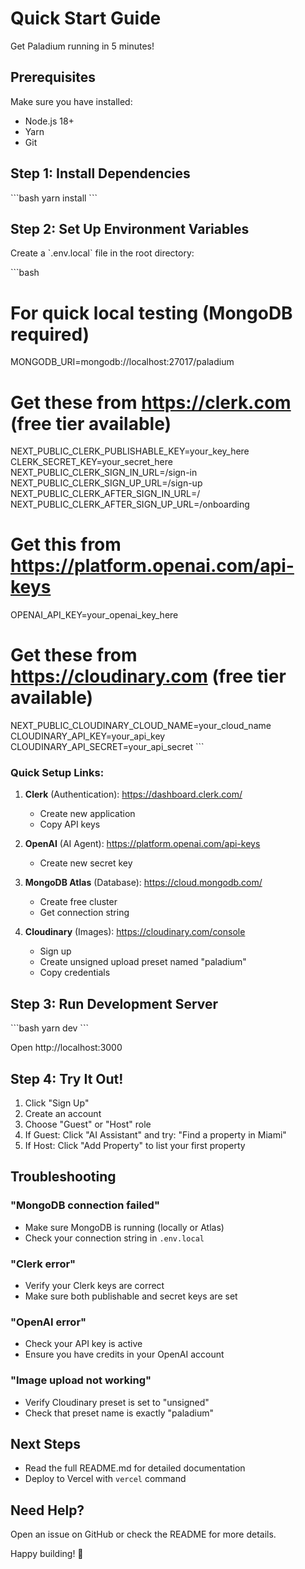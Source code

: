 # Quick Start Guide

Get Paladium running in 5 minutes!

## Prerequisites

Make sure you have installed:
- Node.js 18+ 
- Yarn
- Git

## Step 1: Install Dependencies

\`\`\`bash
yarn install
\`\`\`

## Step 2: Set Up Environment Variables

Create a \`.env.local\` file in the root directory:

\`\`\`bash
# For quick local testing (MongoDB required)
MONGODB_URI=mongodb://localhost:27017/paladium

# Get these from https://clerk.com (free tier available)
NEXT_PUBLIC_CLERK_PUBLISHABLE_KEY=your_key_here
CLERK_SECRET_KEY=your_secret_here
NEXT_PUBLIC_CLERK_SIGN_IN_URL=/sign-in
NEXT_PUBLIC_CLERK_SIGN_UP_URL=/sign-up
NEXT_PUBLIC_CLERK_AFTER_SIGN_IN_URL=/
NEXT_PUBLIC_CLERK_AFTER_SIGN_UP_URL=/onboarding

# Get this from https://platform.openai.com/api-keys
OPENAI_API_KEY=your_openai_key_here

# Get these from https://cloudinary.com (free tier available)
NEXT_PUBLIC_CLOUDINARY_CLOUD_NAME=your_cloud_name
CLOUDINARY_API_KEY=your_api_key
CLOUDINARY_API_SECRET=your_api_secret
\`\`\`

### Quick Setup Links:

1. **Clerk** (Authentication): https://dashboard.clerk.com/
   - Create new application
   - Copy API keys
   
2. **OpenAI** (AI Agent): https://platform.openai.com/api-keys
   - Create new secret key
   
3. **MongoDB Atlas** (Database): https://cloud.mongodb.com/
   - Create free cluster
   - Get connection string
   
4. **Cloudinary** (Images): https://cloudinary.com/console
   - Sign up
   - Create unsigned upload preset named "paladium"
   - Copy credentials

## Step 3: Run Development Server

\`\`\`bash
yarn dev
\`\`\`

Open http://localhost:3000

## Step 4: Try It Out!

1. Click "Sign Up"
2. Create an account
3. Choose "Guest" or "Host" role
4. If Guest: Click "AI Assistant" and try: "Find a property in Miami"
5. If Host: Click "Add Property" to list your first property

## Troubleshooting

### "MongoDB connection failed"
- Make sure MongoDB is running (locally or Atlas)
- Check your connection string in `.env.local`

### "Clerk error" 
- Verify your Clerk keys are correct
- Make sure both publishable and secret keys are set

### "OpenAI error"
- Check your API key is active
- Ensure you have credits in your OpenAI account

### "Image upload not working"
- Verify Cloudinary preset is set to "unsigned"
- Check that preset name is exactly "paladium"

## Next Steps

- Read the full README.md for detailed documentation
- Deploy to Vercel with `vercel` command

## Need Help?

Open an issue on GitHub or check the README for more details.

Happy building! 🚀

